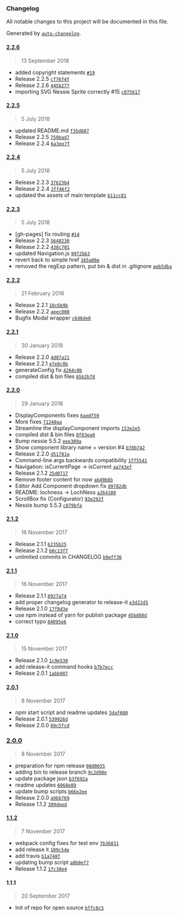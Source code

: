 ### Changelog
All notable changes to this project will be documented in this file.

Generated by [`auto-changelog`](https://github.com/CookPete/auto-changelog).

#### [2.2.6](https://github.com/sociomantic-tsunami/lochness/compare/2.2.5...2.2.6)
> 13 September 2018
- added copyright statements [`#19`](https://github.com/sociomantic-tsunami/lochness/pull/19)
- Release 2.2.5 [`cf76f4f`](https://github.com/sociomantic-tsunami/lochness/commit/cf76f4fab56837ab581954c300a9524fbc9ca157)
- Release 2.2.6 [`445b277`](https://github.com/sociomantic-tsunami/lochness/commit/445b277c14a8a574e36c894e5119bd25cb5b2bbe)
- importing SVG Nessie Sprite correctly #15 [`c075617`](https://github.com/sociomantic-tsunami/lochness/commit/c0756179211a6a0d4135ec5c421fd747544352fc)

#### [2.2.5](https://github.com/sociomantic-tsunami/lochness/compare/2.2.4...2.2.5)
> 5 July 2018
- updated README.md [`f35d687`](https://github.com/sociomantic-tsunami/lochness/commit/f35d687c8676b0884bb06398e426406f3c9ceea4)
- Release 2.2.5 [`759bad7`](https://github.com/sociomantic-tsunami/lochness/commit/759bad726391e539920c3787ede1531459d8435e)
- Release 2.2.4 [`6a3ee7f`](https://github.com/sociomantic-tsunami/lochness/commit/6a3ee7fe13055b89d4013a8c31a9ff80aca3ada7)

#### [2.2.4](https://github.com/sociomantic-tsunami/lochness/compare/2.2.3...2.2.4)
> 5 July 2018
- Release 2.2.3 [`37623b4`](https://github.com/sociomantic-tsunami/lochness/commit/37623b45f131ff903a785e8b1b29401faf680738)
- Release 2.2.4 [`2ff46f2`](https://github.com/sociomantic-tsunami/lochness/commit/2ff46f2b52798a8abac8093c053d5bf9aae42d3a)
- updated the assets of main template [`b11cc81`](https://github.com/sociomantic-tsunami/lochness/commit/b11cc81f6275d6f5fe654f0199216fb04dd688fb)

#### [2.2.3](https://github.com/sociomantic-tsunami/lochness/compare/2.2.2...2.2.3)
> 5 July 2018
- [gh-pages] fix routing [`#14`](https://github.com/sociomantic-tsunami/lochness/pull/14)
- Release 2.2.3 [`5648230`](https://github.com/sociomantic-tsunami/lochness/commit/5648230ae8da464381920acc76f93afa5de3d24f)
- Release 2.2.2 [`438c701`](https://github.com/sociomantic-tsunami/lochness/commit/438c70100cbd3cd57fa71dd9c47cb1cfb140d423)
- updated Navigation.js [`9972bb3`](https://github.com/sociomantic-tsunami/lochness/commit/9972bb34979147c728657316c9a83007f83ada34)
- revert back to simple href [`165a86e`](https://github.com/sociomantic-tsunami/lochness/commit/165a86e89af090f3cdc93c4f7012f305441ee904)
- removed the regExp pattern, put bin &amp; dist in .gitignore [`aeb5dba`](https://github.com/sociomantic-tsunami/lochness/commit/aeb5dba4bedd275e1df87bc9d0f1870926fe88a8)

#### [2.2.2](https://github.com/sociomantic-tsunami/lochness/compare/2.2.1...2.2.2)
> 21 February 2018
- Release 2.2.1 [`10c6b9b`](https://github.com/sociomantic-tsunami/lochness/commit/10c6b9bffcf427fce8a6518e3b53faa5ed3dea81)
- Release 2.2.2 [`aeec008`](https://github.com/sociomantic-tsunami/lochness/commit/aeec008a6fac10748f3be589a0160044f25b574a)
- Bugfix Modal wrapper [`c646de0`](https://github.com/sociomantic-tsunami/lochness/commit/c646de08b2ce2d96205e1eadded41b4e1ea1d85b)

#### [2.2.1](https://github.com/sociomantic-tsunami/lochness/compare/2.2.0...2.2.1)
> 30 January 2018
- Release 2.2.0 [`4d87a21`](https://github.com/sociomantic-tsunami/lochness/commit/4d87a21b643e6005a22c535fe017c49d7489494c)
- Release 2.2.1 [`e7e8c0b`](https://github.com/sociomantic-tsunami/lochness/commit/e7e8c0ba1bc9dee7d4a68c3da1a09274a78a17bb)
- generateConfig fix [`4264c0b`](https://github.com/sociomantic-tsunami/lochness/commit/4264c0bb1923344fc9336a5e4e31da477d45a051)
- compiled dist &amp; bin files [`65b2b78`](https://github.com/sociomantic-tsunami/lochness/commit/65b2b78b07bff636ad1b622ee63b5c19c656b1c3)

#### [2.2.0](https://github.com/sociomantic-tsunami/lochness/compare/2.1.2...2.2.0)
> 29 January 2018
- DisplayComponents fixes [`6aedf59`](https://github.com/sociomantic-tsunami/lochness/commit/6aedf5999a15941f38c5b421ae25c8afd7728301)
- More fixes [`71240aa`](https://github.com/sociomantic-tsunami/lochness/commit/71240aa87fe669810ecdd54d411c405943ec1f3f)
- Streamline the displayComponent imports [`153e2e5`](https://github.com/sociomantic-tsunami/lochness/commit/153e2e5d596834e33c34e7a1e814bb6975f01002)
- compiled dist &amp; bin files [`8f83ea0`](https://github.com/sociomantic-tsunami/lochness/commit/8f83ea0d258e3fdf6325340c05c28e908da27e64)
- Bump nessie 5.5.2 [`eee309a`](https://github.com/sociomantic-tsunami/lochness/commit/eee309a6e869d916be11b649e42c477aa4ac4e9e)
- Show component library name + version #4 [`b78b742`](https://github.com/sociomantic-tsunami/lochness/commit/b78b74244576e346737195538dfa1606fdac6228)
- Release 2.2.0 [`d51781a`](https://github.com/sociomantic-tsunami/lochness/commit/d51781ac1e7acb246edca376051be10952892929)
- Command-line args backwards compatibility [`1ff5541`](https://github.com/sociomantic-tsunami/lochness/commit/1ff5541cef81c15abf3fc2b9c873ad52e9b933c1)
- Navigation: isCurrentPage -&gt; isCurrent [`aa743ef`](https://github.com/sociomantic-tsunami/lochness/commit/aa743ef8f6f2200aa26954b9f90736f2f971f6b6)
- Release 2.1.2 [`25d0717`](https://github.com/sociomantic-tsunami/lochness/commit/25d0717149f919ab7185480a5fb3bccc3f7ce8d6)
- Remove footer content for now [`ab49b6b`](https://github.com/sociomantic-tsunami/lochness/commit/ab49b6b8f8e8611624ec730bb406164044d7fddd)
- Editor Add Component dropdown fix [`d9782db`](https://github.com/sociomantic-tsunami/lochness/commit/d9782db2f9631eebc340af0fe0c682b56017f636)
- README: lochness -&gt; LochNess [`a264108`](https://github.com/sociomantic-tsunami/lochness/commit/a264108eb28e257d7fc9e93ff16e08c1f747f1f7)
- ScrollBox fix (Configurator) [`93e292f`](https://github.com/sociomantic-tsunami/lochness/commit/93e292f4d7bc764693a8bd8216e1739fcad30ae3)
- Nessie bump 5.5.3 [`c879bfa`](https://github.com/sociomantic-tsunami/lochness/commit/c879bfadbc48d1885075bc5ee2b75f70936a117a)

#### [2.1.2](https://github.com/sociomantic-tsunami/lochness/compare/2.1.1...2.1.2)
> 16 November 2017
- Release 2.1.1 [`6235b25`](https://github.com/sociomantic-tsunami/lochness/commit/6235b2523542085666b3210ae9010dbf36b88563)
- Release 2.1.2 [`b0c13f7`](https://github.com/sociomantic-tsunami/lochness/commit/b0c13f7ae160bd1a1429aa23906c3edc859ddb44)
- unlimited commits in CHANGELOG [`b9eff36`](https://github.com/sociomantic-tsunami/lochness/commit/b9eff362b764af4c97ae06655a4b5e479dc8757d)

#### [2.1.1](https://github.com/sociomantic-tsunami/lochness/compare/2.1.0...2.1.1)
> 16 November 2017
- Release 2.1.1 [`8927a74`](https://github.com/sociomantic-tsunami/lochness/commit/8927a74a7ec61fab54263d15b9c177eebe3e1f02)
- add proper changelog generator to release-it [`e3d22d5`](https://github.com/sociomantic-tsunami/lochness/commit/e3d22d5ca7ddef817dc868b0a327f7b31100f66f)
- Release 2.1.0 [`17f8d3e`](https://github.com/sociomantic-tsunami/lochness/commit/17f8d3ed3c8b046051d6561aa1cdb0183265ab71)
- use npm instead of yarn for publish package [`45bd88d`](https://github.com/sociomantic-tsunami/lochness/commit/45bd88d31966fffe8b75dd9d8c73f4bfa8d81aa1)
- correct typo [`84095e6`](https://github.com/sociomantic-tsunami/lochness/commit/84095e6c62a09e72db1c7d7c90566b523b6d937f)

#### [2.1.0](https://github.com/sociomantic-tsunami/lochness/compare/2.0.1...2.1.0)
> 15 November 2017
- Release 2.1.0 [`1c9e530`](https://github.com/sociomantic-tsunami/lochness/commit/1c9e530dcec502fca4c3dc1ff8a0bf04533c4d11)
- add release-it command hooks [`b7b7ecc`](https://github.com/sociomantic-tsunami/lochness/commit/b7b7eccf32e0c81e838c06e5f24cd777d316f1aa)
- Release 2.0.1 [`1abb907`](https://github.com/sociomantic-tsunami/lochness/commit/1abb90792c94b2d21d6585b248972d80d17d3dc0)

#### [2.0.1](https://github.com/sociomantic-tsunami/lochness/compare/2.0.0...2.0.1)
> 8 November 2017
- npm start script and readme updates [`3daf680`](https://github.com/sociomantic-tsunami/lochness/commit/3daf68055d9ff43b4f619e87ba4da9e4e615c113)
- Release 2.0.1 [`539926d`](https://github.com/sociomantic-tsunami/lochness/commit/539926d68d3910cff4dffb0b65a5390b1e25e327)
- Release 2.0.0 [`89c5fcd`](https://github.com/sociomantic-tsunami/lochness/commit/89c5fcda0bedc0869dec47b68323d606b6d1f925)

### [2.0.0](https://github.com/sociomantic-tsunami/lochness/compare/1.1.2...2.0.0)
> 8 November 2017
- preparation for npm release [`08d0655`](https://github.com/sociomantic-tsunami/lochness/commit/08d0655f3d1f88cbacd522e3534b8a28c7f68007)
- adding bin to release branch [`9c2d90e`](https://github.com/sociomantic-tsunami/lochness/commit/9c2d90e18de86f68560b1406a6911e2587ce2720)
- update package json [`b3f692a`](https://github.com/sociomantic-tsunami/lochness/commit/b3f692abb07dbbdfc6767dfadd5486ba7653c256)
- readme updates [`6068e89`](https://github.com/sociomantic-tsunami/lochness/commit/6068e894ce3e338010ad2fdc34406977bb6a09d5)
- update bump scripts [`b66e2ee`](https://github.com/sociomantic-tsunami/lochness/commit/b66e2ee1f7833389b206fa165fe8c73c8ec413e3)
- Release 2.0.0 [`a9bb769`](https://github.com/sociomantic-tsunami/lochness/commit/a9bb76990d5d687c4edfb214820899b03cbb205b)
- Release 1.1.2 [`389deed`](https://github.com/sociomantic-tsunami/lochness/commit/389deed52006de4c954f6b55bb014b2fdcf42f1e)

#### [1.1.2](https://github.com/sociomantic-tsunami/lochness/compare/1.1.1...1.1.2)
> 7 November 2017
- webpack config fixes for test env [`7b36831`](https://github.com/sociomantic-tsunami/lochness/commit/7b36831976dec0a833ad99c7d773ebef3387c8a8)
- add release it [`109c54e`](https://github.com/sociomantic-tsunami/lochness/commit/109c54e326a25693ec03ea5df38231b80eb14ff0)
- add travis [`b1a748f`](https://github.com/sociomantic-tsunami/lochness/commit/b1a748f4a2673d3c2ab6ae481440d2dae79c4392)
- updating bump script [`a8b0ef7`](https://github.com/sociomantic-tsunami/lochness/commit/a8b0ef789c135042fe8b8537a72804b13b087ec6)
- Release 1.1.2 [`1fc30e4`](https://github.com/sociomantic-tsunami/lochness/commit/1fc30e4371cf203245286a3373be82cb4dd74509)

#### 1.1.1
> 20 September 2017
- Init of repo for open source [`bffc8c5`](https://github.com/sociomantic-tsunami/lochness/commit/bffc8c5a5d25d018d0554857712a049c36ab3fee)

